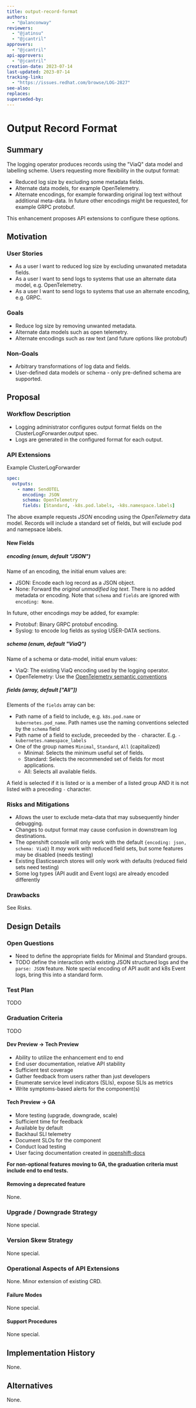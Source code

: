 ```yaml
---
title: output-record-format
authors:
  - "@alanconway"
reviewers:
  - "@jatinsu"
  - "@jcantril"
approvers:
  - "@jcantril"
api-approvers:
  - "@jcantril"
creation-date: 2023-07-14
last-updated: 2023-07-14
tracking-link:
  - "https://issues.redhat.com/browse/LOG-2827"
see-also:
replaces:
superseded-by:
---
```


# Output Record Format

## Summary

The logging operator produces records using the "ViaQ" data model and labelling scheme.
Users requesting more flexibility in the output format:

- Reduced log size by excluding some metadata fields.
- Alternate data models, for example OpenTelemetry.
- Alternate encodings, for example forwarding original log text without additional meta-data.
  In future other encodings might be requested, for example GRPC protobuf.

This enhancement proposes API extensions to configure these options.

## Motivation

### User Stories

- As a user I want to reduced log size by excluding unwanated metadata fields.
- As a user I want to send logs to systems that use an alternate data model, e.g. OpenTelemetry.
- As a user I want to send logs to systems that use an alternate encoding, e.g. GRPC.

### Goals

- Reduce log size by removing unwanted metadata.
- Alternate data models such as open telemetry.
- Alternate encodings such as raw text (and future options like protobuf)

### Non-Goals

- Arbitrary transformations of log data and fields.
- User-defined data models or schema -  only pre-defined schema are supported.

## Proposal

### Workflow Description

- Logging administrator configures output format fields on the ClusterLogForwarder.output spec.
- Logs are generated in the configured format for each output.

### API Extensions

Example ClusterLogForwarder

``` yaml
spec:
  outputs:
    - name: SendOTEL
	  encoding: JSON
      schema: OpenTelemetry
      fields: [Standard, -k8s.pod.labels, -k8s.namespace.labels]
```

The above example requests _JSON_ encoding using the _OpenTelemetry_ data model.
Records will include a standard set of fields, but will exclude pod and namepsace labels.
#### New Fields
##### encoding (enum, default "JSON")

Name of an encoding, the initial enum values are:
- JSON: Encode each log record as a JSON object.
- None: Forward the _original unmodified log text_. There is no added metadata or encoding.
  Note that `schema` and `fields` are ignored with  `encoding: None`.

In future, other encodings _may_ be added, for example:
- Protobuf: Binary GRPC protobuf encoding.
- Syslog: to encode log fields as syslog USER-DATA sections.

##### schema (enum, default "ViaQ")

Name of a schema or data-model, initial enum values:
- ViaQ: The existing ViaQ encoding used by the logging operator.
- OpenTelemetry: Use the [OpenTelemetry semantic conventions]

[OpenTelemetry semantic conventions]: https://opentelemetry.io/docs/specs/semconv/

##### fields (array, default ["All"])

Elements of the `fields` array can be:
- Path name of a field to include, e.g. `k8s.pod.name` or `kubernetes.pod_name`.
  Path names use the naming conventions selected by the `schema` field
- Path name of a field to exclude, preceeded by the `-` character. E.g. `-kubernetes.namespace_labels`
- One of the group names `Minimal`, `Standard`, `All` (capitalized)
  - Minimal: Selects the minimum useful set of fields.
  - Standard: Selects the recommended set of fields for most applications.
  - All: Selects all available fields.

A field is selected if it is listed or is a member of a listed group AND
it is not listed with a preceding `-` character.

### Risks and Mitigations

- Allows the user to exclude meta-data that may subsequently hinder debugging.
- Changes to output format may cause confusion in downstream log destinations.
- The openshift console will only work with the default `{encoding: json, schema: ViaQ}`
  It _may_ work with reduced field sets, but some features may be disabled (needs testing)
- Existing Elasticsearch stores will only work with defaults (reduced field sets need testing)
- Some log types (API audit and Event logs) are already encoded differently

### Drawbacks

See Risks.

## Design Details

### Open Questions

- Need to define the appropriate fields for Minimal and Standard groups.
- TODO define the interaction with existing JSON structured logs and the `parse: JSON` feature.
  Note special encoding of API audit and k8s Event logs, bring this into a standard form.

### Test Plan
TODO

### Graduation Criteria
TODO

#### Dev Preview -> Tech Preview

- Ability to utilize the enhancement end to end
- End user documentation, relative API stability
- Sufficient test coverage
- Gather feedback from users rather than just developers
- Enumerate service level indicators (SLIs), expose SLIs as metrics
- Write symptoms-based alerts for the component(s)

#### Tech Preview -> GA

- More testing (upgrade, downgrade, scale)
- Sufficient time for feedback
- Available by default
- Backhaul SLI telemetry
- Document SLOs for the component
- Conduct load testing
- User facing documentation created in [openshift-docs](https://github.com/openshift/openshift-docs/)

**For non-optional features moving to GA, the graduation criteria must include
end to end tests.**

#### Removing a deprecated feature
None.

### Upgrade / Downgrade Strategy
None special.

### Version Skew Strategy
None special.

### Operational Aspects of API Extensions

None. Minor extension of existing CRD.

#### Failure Modes
None special.

#### Support Procedures
None special.

## Implementation History
None.

## Alternatives
None.
